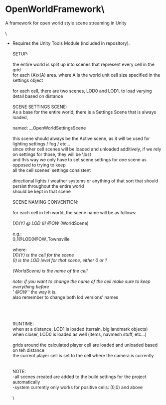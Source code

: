 # OpenWorldFramework\
A framework for open world style scene streaming in Unity\
\
\
- Requires the Unity Tools Module (included in repository).\
\
SETUP:\
\
the entire world is split up into scenes that represent every cell in the grid\
for each (A)x(A) area.  where A is the world unit cell size specified in the settings object\
\
for each cell, there are two scenes, LOD0 and LOD1. to load varying detail based on distance\
\
SCENE SETTINGS SCENE:\
As a base for the entire world, there is a Settings Scene that is always loaded,\
    \
    named: __OpenWorldSettingsScene\
\
this scene should always be the Active scene, as it will be used for lighting settings / fog / etc...\
since other cell scenes will be loaded and unloaded additively, if we rely on settings for those, they will be \lost\
and this way we only have to set scene settings for one scene as opposed to trying to keep \
all the cell scenes' settings consistent\
\
directional lights / weather systems or anything of that sort that should persist throughout the entire world\
should be kept in that scene\
\
SCENE NAMING CONVENTION:\
\
for each cell in teh world, the scene name will be as follows:\
\
(X)_(Y) @ LOD (I) @OW_ (WorldScene)\
\
e.g.: \
    0_1@LOD0@OW_Townsville\
\
where: \
    (X)_(Y) is the cell for the scene\
    (I) is the LOD level for that scene, either 0 or 1\
    \
    (WorldScene) is the name of the cell\
    \
        note: if you want to change the name of the cell make sure to keep everything before\
            ' @OW_ ' the way it is.\
            also remember to change both lod versions' names\
\
\
\
\
RUNTIME:\
when at a distance, LOD1 is loaded (terrain, big landmark objects)\
when closer, LOD0 is loaded as well (items, navmesh stuff, etc...) \
\
grids around the calculated player cell are loaded and unloaded based on teh distance\
the current player cell is set to the cell where the camera is currently\
\
\
NOTE: \
    -all scenes created are added to the build settings for the project automatically\
    -system currently only works for positive cells: (0,0) and above\
\
\
